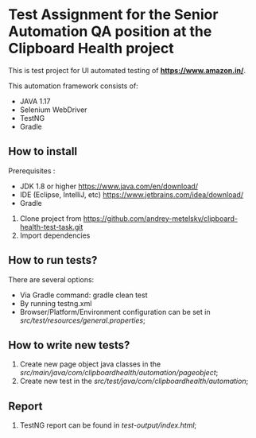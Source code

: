 # Test Assignment for the Senior Automation QA position at the Clipboard Health project 

This is test project for UI automated testing of **https://www.amazon.in/**.

This automation framework consists of:

* JAVA 1.17
* Selenium WebDriver
* TestNG
* Gradle

## How to install
Prerequisites : 
* JDK 1.8 or higher https://www.java.com/en/download/
* IDE (Eclipse, IntelliJ, etc) https://www.jetbrains.com/idea/download/
* Gradle

1. Clone project from https://github.com/andrey-metelsky/clipboard-health-test-task.git
2. Import dependencies

## How to run tests?
There are several options:
* Via Gradle command: gradle clean test
* By running testng.xml
* Browser/Platform/Environment configuration can be set in *src/test/resources/general.properties*;

## How to write new tests?
1. Create new page object java classes in the *src/main/java/com/clipboardhealth/automation/pageobject*;
2. Create new test in the *src/test/java/com/clipboardhealth/automation*;

## Report
1. TestNG report can be found in *test-output/index.html*;